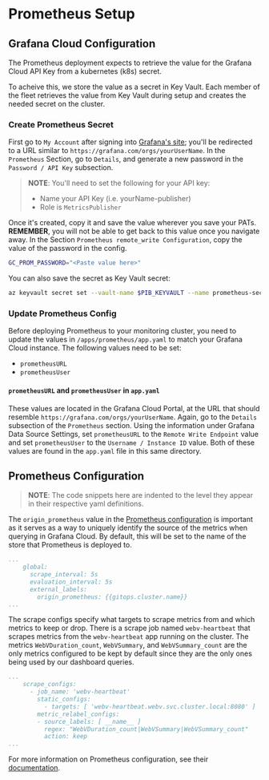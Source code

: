 # Prometheus Setup

## Grafana Cloud Configuration

The Prometheus deployment expects to retrieve the value for the Grafana Cloud API Key from a kubernetes
(k8s) secret.

To acheive this, we store the value as a secret in Key Vault. Each member of the fleet retrieves the
value from Key Vault during setup and creates the needed secret on the cluster.

### Create Prometheus Secret

First go to `My Account` after signing into [Grafana's site](https://grafana.com); you'll be redirected
to a URL similar to `https://grafana.com/orgs/yourUserName`. In the `Prometheus` Section, go to `Details`,
and generate a new password in the `Password / API Key` subsection.

> **NOTE**: You'll need to set the following for your API key:
>
> - Name your API Key (i.e. yourName-publisher)
> - Role is `MetricsPublisher`

Once it's created, copy it and save the value wherever you save your PATs. **REMEMBER**, you will not
be able to get back to this value once you navigate away. In the Section `Prometheus remote_write
Configuration`, copy the value of the password in the config.

```bash
GC_PROM_PASSWORD="<Paste value here>"
```

You can also save the secret as Key Vault secret:

```bash
az keyvault secret set --vault-name $PIB_KEYVAULT --name prometheus-secret --value $GC_PROM_PASSWORD
```

### Update Prometheus Config

Before deploying Prometheus to your monitoring cluster, you need to update the values in `/apps/prometheus/app.yaml`
to match your Grafana Cloud instance.  The following values need to be set:

- `prometheusURL`
- `prometheusUser`

#### `prometheusURL` and `prometheusUser` in `app.yaml`

These values are located in the Grafana Cloud Portal, at the URL that should resemble
`https://grafana.com/orgs/yourUserName`. Again, go to the `Details` subsection of the `Prometheus`
section. Using the information under Grafana Data Source Settings, set `prometheusURL`  to the
`Remote Write Endpoint` value and set `prometheusUser` to the `Username / Instance ID` value.
Both of these values are found in the `app.yaml` file in this same directory.

## Prometheus Configuration

> **NOTE**: The code snippets here are indented to the level they appear in their respective yaml
definitions.

The `origin_prometheus` value in the [Prometheus configuration](./.gitops/dev/prometheus.yaml) is
important as it serves as a way to uniquely identify the source of the metrics when querying in Grafana
Cloud. By default, this will be set to the name of the store that Prometheus is deployed to.

```yaml
...
    global:
      scrape_interval: 5s
      evaluation_interval: 5s
      external_labels:
        origin_prometheus: {{gitops.cluster.name}}
...
```

The scrape configs specify what targets to scrape metrics from and which metrics to keep or drop. There
is a scrape job named `webv-heartbeat` that scrapes metrics from the `webv-heartbeat` app running on
the cluster. The metrics `WebVDuration_count`, `WebVSummary`, and `WebVSummary_count` are the only
metrics configured to be kept by default since they are the only ones being used by our dashboard
queries.

```yaml
...
    scrape_configs:
      - job_name: 'webv-heartbeat'
        static_configs:
          - targets: [ 'webv-heartbeat.webv.svc.cluster.local:8080' ]
        metric_relabel_configs:
        - source_labels: [ __name__ ]
          regex: "WebVDuration_count|WebVSummary|WebVSummary_count"
          action: keep
...
```

For more information on Prometheus configuration, see their [documentation](https://prometheus.io/docs/prometheus/latest/configuration/configuration/).
